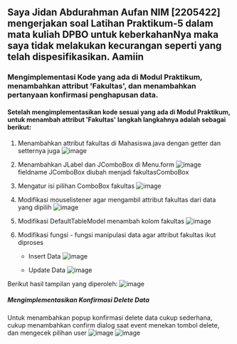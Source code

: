 ## Saya Jidan Abdurahman Aufan NIM [2205422] mengerjakan soal Latihan Praktikum-5 dalam mata kuliah DPBO untuk keberkahanNya maka saya tidak melakukan kecurangan seperti yang telah dispesifikasikan. Aamiin 

### Mengimplementasi Kode yang ada di Modul Praktikum, menambahkan attribut 'Fakultas', dan menambahkan pertanyaan konfirmasi penghapusan data.

#### Setelah mengimplementasikan kode sesuai yang ada di Modul Praktikum, untuk menambah attribut 'Fakultas' langkah langkahnya adalah sebagai berikut:

1. Menambahkan attribut fakultas di Mahasiswa.java dengan getter dan setternya juga
   ![image](https://github.com/jidanSyn/LP5DPBO2024C2/assets/114399924/29aed953-bcfd-46eb-9a95-2c25cc0244b7)

2. Menambahkan JLabel dan JComboBox di Menu.form
   ![image](https://github.com/jidanSyn/LP5DPBO2024C2/assets/114399924/05d16266-bdec-427d-8e54-df2004034321)
   fieldname JComboBox diubah menjadi fakultasComboBox

3. Mengatur isi pilihan ComboBox fakultas
   ![image](https://github.com/jidanSyn/LP5DPBO2024C2/assets/114399924/5afe478c-ec0e-49e6-9f5d-dce92b641ef9)

4. Modifikasi mouselistener agar mengambil attribut fakultas dari data yang dipilih
   ![image](https://github.com/jidanSyn/LP5DPBO2024C2/assets/114399924/9a67f0d0-fec9-4f2b-96c7-29d28582af0a)

5. Modifikasi DefaultTableModel menambah kolom fakultas
   ![image](https://github.com/jidanSyn/LP5DPBO2024C2/assets/114399924/1ca57cd7-06a0-4db4-a3b9-5db6d9bb2a75)

6. Modifikasi fungsi - fungsi manipulasi data agar attribut fakultas ikut diproses
   - Insert Data
     ![image](https://github.com/jidanSyn/LP5DPBO2024C2/assets/114399924/e1d5c7d5-6d38-489e-9a36-f0d39c5e1140)

   - Update Data
     ![image](https://github.com/jidanSyn/LP5DPBO2024C2/assets/114399924/9695beca-4336-486d-aa6c-35437a50a6de)

Berikut hasil tampilan yang diperoleh: 
![image](https://github.com/jidanSyn/LP5DPBO2024C2/assets/114399924/b2473168-7195-43bd-a7ed-a1985780fd4c)

##### Mengimplementasikan Konfirmasi Delete Data

Untuk menambahkan popup konfirmasi delete data cukup sederhana, cukup menambahkan confirm dialog saat event menekan tombol delete, dan mengecek pilihan user
![image](https://github.com/jidanSyn/LP5DPBO2024C2/assets/114399924/8e6a9bd0-ef22-4e46-95fb-fae1e4c19cc7)
![image](https://github.com/jidanSyn/LP5DPBO2024C2/assets/114399924/4f17df28-3379-49cd-95d8-b9da07445d9e)


